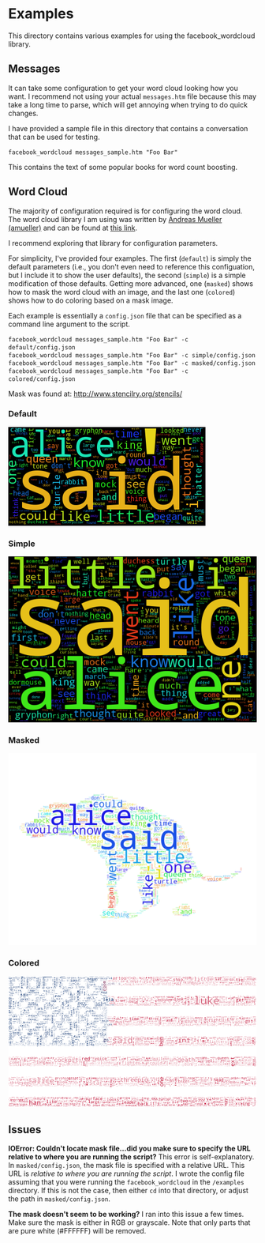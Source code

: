 # Examples
This directory contains various examples for using the facebook_wordcloud library.

## Messages
It can take some configuration to get your word cloud looking how you want. I recommend not using your actual `messages.htm` file because this may take a long time to parse, which will get annoying when trying to do quick changes.

I have provided a sample file in this directory that contains a conversation that can be used for testing.

    facebook_wordcloud messages_sample.htm "Foo Bar"

This contains the text of some popular books for word count boosting.

## Word Cloud
The majority of configuration required is for configuring the word cloud. The word cloud library I am using was written by [Andreas Mueller (amueller)](https://github.com/amueller) and can be found at [this link](https://github.com/amueller/word_cloud).

I recommend exploring that library for configuration parameters.

For simplicity, I've provided four examples. The first (`default`) is simply the default parameters (i.e., you don't even need to reference this configuation, but I include it to show the user defaults), the second (`simple`) is a simple modification of those defaults. Getting more advanced, one (`masked`) shows how to mask the word cloud with an image, and the last one (`colored`) shows how to do coloring based on a mask image.

Each example is essentially a `config.json` file that can be specified as a command line argument to the script.

    facebook_wordcloud messages_sample.htm "Foo Bar" -c default/config.json
    facebook_wordcloud messages_sample.htm "Foo Bar" -c simple/config.json
    facebook_wordcloud messages_sample.htm "Foo Bar" -c masked/config.json
    facebook_wordcloud messages_sample.htm "Foo Bar" -c colored/config.json

Mask was found at: http://www.stencilry.org/stencils/

### Default
![Default](default/output.png)

### Simple
![Simple](simple/output.png)

### Masked
![Masked](masked/output.png)

### Colored
![Colored](colored/output.png)

## Issues
**IOError: Couldn't locate mask file...did you make sure to specify the URL relative to where you are running the script?**
This error is self-explanatory. In `masked/config.json`, the mask file is specified with a relative URL. This URL is *relative to where you are running the script*. I wrote the config file assuming that you were running the `facebook_wordcloud` in the `/examples` directory. If this is not the case, then either `cd` into that directory, or adjust the path in `masked/config.json`.

**The mask doesn't seem to be working?**
I ran into this issue a few times. Make sure the mask is either in RGB or grayscale. Note that only parts that are pure white (#FFFFFF) will be removed.

